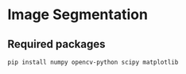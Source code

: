 # Image Segmentation

## Required packages

```
pip install numpy opencv-python scipy matplotlib
```
